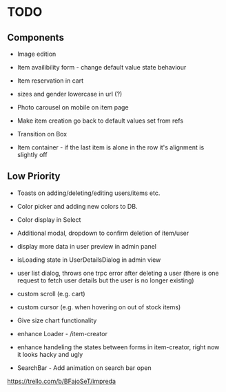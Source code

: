 # TODO

## Components

- Image edition
- Item availibility form - change default value state behaviour
- Item reservation in cart

- sizes and gender lowercase in url (?)
- Photo carousel on mobile on item page
- Make item creation go back to default values set from refs
- Transition on Box
- Item container - if the last item is alone in the row it's alignment is slightly off

## Low Priority

- Toasts on adding/deleting/editing users/items etc.
- Color picker and adding new colors to DB.
- Color display in Select
- Additional modal, dropdown to confirm deletion of item/user

- display more data in user preview in admin panel
- isLoading state in UserDetailsDialog in admin view
- user list dialog, throws one trpc error after deleting a user (there is one request to fetch user details but the user is no longer existing)

- custom scroll (e.g. cart)
- custom cursor (e.g. when hovering on out of stock items)
- Give size chart functionality
- enhance Loader - /item-creator
- enhance handeling the states between forms in item-creator, right now it looks hacky and ugly
- SearchBar - Add animation on search bar open

https://trello.com/b/BFajoSeT/impreda
